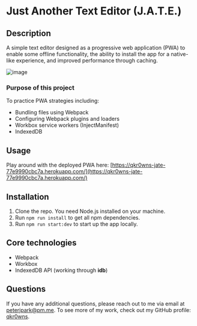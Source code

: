 # Just Another Text Editor (J.A.T.E.)

## Description
A simple text editor designed as a progressive web application (PWA) to enable some offline functionality, the ability to install the app for a native-like experience, and improved performance through caching.

![image](https://github.com/qkr0wns/pwa-text-editor/assets/115042610/29b65051-c01f-4039-9d83-7214b4888846)


### Purpose of this project
To practice PWA strategies including:
- Bundling files using Webpack
- Configuring Webpack plugins and loaders
- Workbox service workers (InjectManifest)
- IndexedDB

## Usage
Play around with the deployed PWA here: [https://qkr0wns-jate-77e9990cbc7a.herokuapp.com/](https://qkr0wns-jate-77e9990cbc7a.herokuapp.com/)

## Installation
1. Clone the repo. You need Node.js installed on your machine.
2. Run `npm run install` to get all npm dependencies.
3. Run `npm run start:dev` to start up the app locally.

## Core technologies
- Webpack
- Workbox
- IndexedDB API (working through **idb**)

## Questions
If you have any additional questions, please reach out to me via email at [peterjpark@pm.me](mailto:peterjpark@pm.me).
To see more of my work, check out my GitHub profile: [qkr0wns](https://github.com/qkr0wns).
